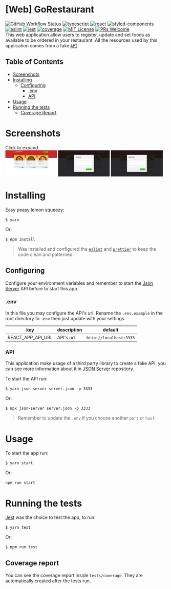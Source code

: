 # [Web] GoRestaurant
[![GitHub Workflow Status](https://img.shields.io/github/actions/workflow/status/DiegoVictor/gorestaurant-web/config.yml?logo=github&style=flat-square)](https://github.com/DiegoVictor/gorestaurant-web/actions)
[![typescript](https://img.shields.io/badge/typescript-5.9.3-3178c6?style=flat-square&logo=typescript)](https://www.typescriptlang.org/)
[![react](https://img.shields.io/badge/reactjs-19.2.0-61dafb?style=flat-square&logo=react)](https://reactjs.org/)
[![styled-components](https://img.shields.io/badge/styled_components-6.1.19-db7b86?style=flat-square&logo=styled-components)](https://styled-components.com/)
[![eslint](https://img.shields.io/badge/eslint-9.37.0-4b32c3?style=flat-square&logo=eslint)](https://eslint.org/)
[![jest](https://img.shields.io/badge/jest-30.2.0-brightgreen?style=flat-square&logo=jest)](https://jestjs.io/)
[![coverage](https://img.shields.io/codecov/c/gh/DiegoVictor/gorestaurant-web?logo=codecov&style=flat-square)](https://codecov.io/gh/DiegoVictor/gorestaurant-web)
[![MIT License](https://img.shields.io/badge/license-MIT-green?style=flat-square)](https://raw.githubusercontent.com/DiegoVictor/gorestaurant-web/main/LICENSE)
[![PRs Welcome](https://img.shields.io/badge/PRs-welcome-brightgreen.svg?style=flat-square)](http://makeapullrequest.com)<br>
This web application allow users to register, update and set foods as available to be ordered in your restaurant. All the resources used by this application comes from a fake [`API`](#api).

## Table of Contents
* [Screenshots](#screenshots)
* [Installing](#installing)
  * [Configuring](#configuring)
    * [.env](#env)
    * [API](#api)
* [Usage](#usage)
* [Running the tests](#running-the-tests)
  * [Coverage Report](#coverage-report)

# Screenshots
Click to expand.<br>
<img src="https://raw.githubusercontent.com/DiegoVictor/gorestaurant-web/main/screenshots/dashboard.png" width="32%"/>
<img src="https://raw.githubusercontent.com/DiegoVictor/gorestaurant-web/main/screenshots/add-food.png" width="32%"/>
<img src="https://raw.githubusercontent.com/DiegoVictor/gorestaurant-web/main/screenshots/edit-food.png" width="32%"/>

# Installing
Easy peasy lemon squeezy:
```
$ yarn
```
Or:
```
$ npm install
```
> Was installed and configured the [`eslint`](https://eslint.org/) and [`prettier`](https://prettier.io/) to keep the code clean and patterned.

## Configuring
Configure your environment variables and remember to start the [Json Server](https://github.com/typicode/json-server) API before to start this app.

### .env
In this file you may configure the API's url. Rename the `.env.example` in the root directory to `.env` then just update with your settings.

key|description|default
---|---|---
REACT_APP_API_URL|API's url|`http://localhost:3333`

### API
This application make usage of a third party library to create a fake API, you can see more information about it in [JSON Server](https://github.com/typicode/json-server) repository.

To start the API run:
```
$ yarn json-server server.json -p 3333
```
Or:
```
$ npx json-server server.json -p 3333
```
> Remember to update the `.env` if you choose another `port` or `host`

# Usage
To start the app run:
```
$ yarn start
```
Or:
```
npm run start
```

# Running the tests
[Jest](https://jestjs.io) was the choice to test the app, to run:
```
$ yarn test
```
Or:
```
$ npm run test
```

## Coverage report
You can see the coverage report inside `tests/coverage`. They are automatically created after the tests run.

